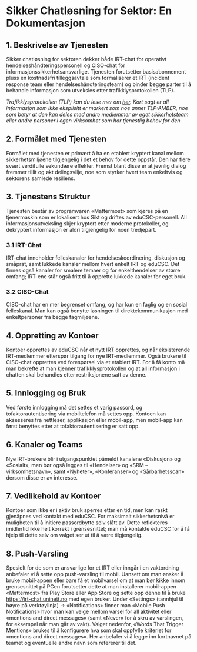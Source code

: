 # Sikker Chatløsning for Sektor: En Dokumentasjon

## 1. Beskrivelse av Tjenesten

Sikker chatløsning for sektoren dekker både IRT-chat for operativt hendelseshåndteringspersonell og CISO-chat for informasjonssikkerhetsansvarlige. Tjenesten forutsetter basisabonnement pluss en kostnadsfri tilleggsavtale som formaliserer et IRT (incident response team eller hendelseshåndteringsteam) og binder begge parter til å behandle informasjon som utveksles etter trafikklysprotokollen (TLP).

*Trafikklysprotokollen (TLP) kan du lese mer om [her](https://www.first.org/tlp/). Kort sagt er all informasjon som ikke eksplisitt er markert som noe annet TLP:AMBER, noe som betyr at den kan deles med andre medlemmer av eget sikkerhetsteam eller andre personer i egen virksomhet som har tjenestlig behov for den.*

## 2. Formålet med Tjenesten

Formålet med tjenesten er primært å ha en etablert kryptert kanal mellom sikkerhetsmiljøene tilgjengelig i det et behov for dette oppstår. Den har flere svært verdifulle sekundære effekter. Fremst blant disse er at jevnlig dialog fremmer tillit og økt delingsvilje, noe som styrker hvert team enkeltvis og sektorens samlede resiliens.

## 3. Tjenestens Struktur

Tjenesten består av programvaren «Mattermost» som kjøres på en tjenermaskin som er lokalisert hos Sikt og driftes av eduCSC-personell. All informasjonsutveksling skjer kryptert etter moderne protokoller, og dekryptert informasjon er aldri tilgjengelig for noen tredjepart. 

### 3.1 IRT-Chat

IRT-chat inneholder felleskanaler for hendelseskoordinering, diskusjon og småprat, samt lukkede kanaler mellom hvert enkelt IRT og eduCSC. Det finnes også kanaler for smalere temaer og for enkelthendelser av større omfang; IRT-ene står også fritt til å opprette lukkede kanaler for eget bruk.

### 3.2 CISO-Chat 

CISO-chat har en mer begrenset omfang, og har kun en faglig og en sosial felleskanal. Man kan også benytte løsningen til direktekommunikasjon med enkeltpersoner fra begge fagmiljøene.

## 4. Oppretting av Kontoer

Kontoer opprettes av eduCSC når et nytt IRT opprettes, og når eksisterende IRT-medlemmer etterspør tilgang for nye IRT-medlemmer. Også brukere til CISO-chat opprettes ved forespørsel via et etablert IRT. For å få konto må man bekrefte at man kjenner trafikklysprotokollen og at all informasjon i chatten skal behandles etter restriksjonene satt av denne.

## 5. Innlogging og Bruk

Ved første innlogging må det settes et varig passord, og tofaktorautentisering via mobiltelefon må settes opp. Kontoen kan aksesseres fra nettleser, applikasjon eller mobil-app, men mobil-app kan først benyttes etter at tofaktorautentisering er satt opp.

## 6. Kanaler og Teams

Nye IRT-brukere blir i utgangspunktet påmeldt kanalene «Diskusjon» og «Sosialt», men bør også legges til «Hendelser» og «SRM – virksomhetsnavn», samt «Nyheter», «Konferanser» og «Sårbarhetsscan» dersom disse er av interesse.

## 7. Vedlikehold av Kontoer

Kontoer som ikke er i aktiv bruk sperres etter en tid, men kan raskt gjenåpnes ved kontakt med eduCSC. For maksimalt sikkerhetsnivå er muligheten til å initiere passordbytte selv slått av. Dette reflekteres imidlertid ikke helt korrekt i grensesnittet; man må kontakte eduCSC for å få hjelp til dette selv om valget ser ut til å være tilgjengelig.

## 8. Push-Varsling

Spesielt for de som er ansvarlige for et IRT eller inngår i en vaktordning anbefaler vi å sette opp push-varsling til mobil. Uansett om man ønsker å bruke mobil-appen eller bare få et mobilvarsel om at man bør kikke innom grensesnittet på PCen forutsetter dette at man installerer mobil-appen «Mattermost» fra Play Store eller App Store og sette opp denne til å bruke https://irt-chat.uninett.no med egen bruker. Under «Settings» (tannhjul til høyre på verktøylinja) → «Notifications» finner man «Mobile Push Notifications» hvor man kan velge mellom varsel for all aktivitet eller «mentions and direct messages» (samt «Never» for å skru av varslingen, for eksempel når man går av vakt). Valget nedenfor, «Words That Trigger Mentions» brukes til å konfigurere hva som skal oppfylle kriteriet for «mentions and direct messages». Her anbefaler vi å legge inn kortnavnet på teamet og eventuelle andre navn som refererer til det.